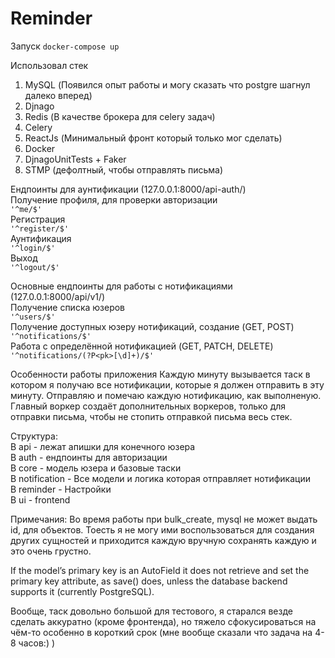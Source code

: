 # Reminder

Запуск 
```docker-compose up```

Использовал стек
1. MySQL (Появился опыт работы и могу сказать что postgre шагнул далеко вперед)
2. Djnago
3. Redis (В качестве брокера для celery задач)
4. Celery
5. ReactJs (Минимальный фронт который только мог сделать)
6. Docker
7. DjnagoUnitTests + Faker
8. STMP (дефолтный, чтобы отправлять письма)


Ендпоинты для аунтификации (127.0.0.1:8000/api-auth/)       
    Получение профиля, для проверки авторизации  
    ```'^me/$'```  
    Регистрация  
    ```'^register/$'```  
    Аунтификация  
    ```'^login/$'```  
    Выход  
    ```'^logout/$'```  
    
    
Основные ендпоинты для работы с нотификациями (127.0.0.1:8000/api/v1/)  
    Получение списка юзеров  
    ```'^users/$'```  
    Получение доступных юзеру нотификаций, создание (GET, POST)  
    ```'^notifications/$'```  
    Работа с определённой нотификацией (GET, PATCH, DELETE)  
    ```'^notifications/(?P<pk>[\d]+)/$'```  
    
Особенности работы приложения
    Каждую минуту вызывается таск в котором я получаю все нотификации, которые я должен отправить в эту минуту.
    Отправляю и помечаю каждую нотификацию, как выполненую.
    Главный воркер создаёт дополнительных воркеров, только для отправки письма, чтобы не стопить отправкой письма весь стек.
    
Структура:  
   В api - лежат апишки для конечного юзера  
   В auth - ендпоинты для авторизации  
   В core - модель юзера и базовые таски  
   В notification - Все модели и логика которая отправляет нотификации  
   В reminder - Настройки  
   В ui - frontend  

Примечания:
Во время работы при bulk_create, mysql не может выдать id, для объектов.
Тоесть я не могу ими воспользоваться для создания других сущностей и приходится каждую вручную сохранять каждую и это очень грустно.

If the model’s primary key is an AutoField it does not retrieve and set the primary key attribute, as save() does, unless the database backend supports it (currently PostgreSQL).

Вообще, таск довольно большой для тестового, я старался везде сделать аккуратно (кроме фронтенда), но тяжело сфокусироваться на чём-то особенно в короткий срок (мне вообще сказали что задача на 4-8 часов:) )

